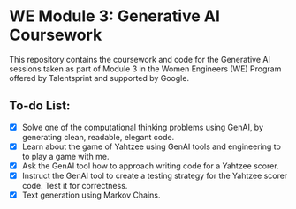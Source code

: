 # WE Module 3: Generative AI Coursework
This repository contains the coursework and code for the Generative AI sessions taken as part of Module 3 in the Women Engineers (WE) Program offered by Talentsprint and supported by Google.

## To-do List:

- [x] Solve one of the computational thinking problems using GenAI, by generating clean, readable, elegant code. 
- [x] Learn about the game of Yahtzee using GenAI tools and engineering to to play a game with me.
- [x] Ask the GenAI tool how to approach writing code for a Yahtzee scorer.
- [x] Instruct the GenAI tool to create a testing strategy for the Yahtzee scorer code. Test it for correctness.
- [x] Text generation using Markov Chains.
